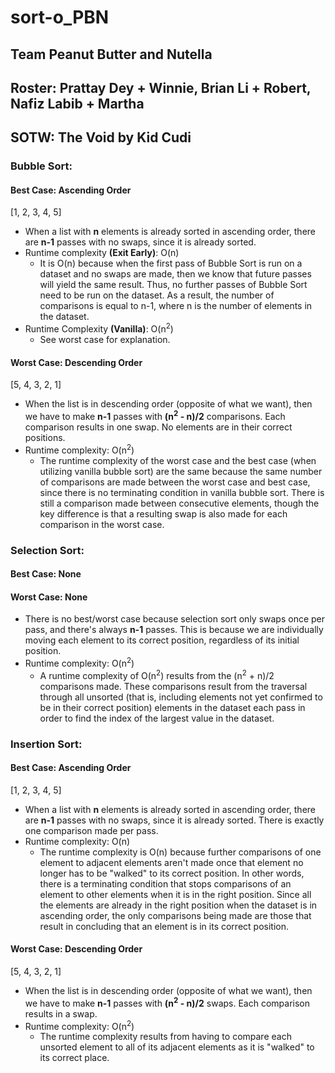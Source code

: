 # sort-o_PBN
## Team Peanut Butter and Nutella
## Roster: Prattay Dey + Winnie, Brian Li + Robert, Nafiz Labib + Martha

## SOTW: The Void by Kid Cudi

### Bubble Sort: 
#### Best Case: Ascending Order
[1, 2, 3, 4, 5]
- When a list with **n** elements is already sorted in ascending order, there are **n-1** passes with no swaps, since it is already sorted.
- Runtime complexity **(Exit Early)**: O(n)
  - It is O(n) because when the first pass of Bubble Sort is run on a dataset and no swaps are made, then we know that future passes will yield the same result. Thus, no further passes of Bubble Sort need to be run on the dataset. As a result, the number of comparisons is equal to n-1, where n is the number of elements in the dataset.
- Runtime Complexity **(Vanilla)**: O(n<sup>2</sup>)
  - See worst case for explanation.

#### Worst Case: Descending Order
[5, 4, 3, 2, 1]
- When the list is in descending order (opposite of what we want), then we have to make **n-1** passes with **(n<sup>2</sup> - n)/2** comparisons. Each comparison results in one swap. No elements are in their correct positions.
- Runtime complexity: O(n<sup>2</sup>)
  - The runtime complexity of the worst case and the best case (when utilizing vanilla bubble sort) are the same because the same number of comparisons are made between the worst case and best case, since there is no terminating condition in vanilla bubble sort. There is still a comparison made between consecutive elements, though the key difference is that a resulting swap is also made for each comparison in the worst case.

### Selection Sort:
#### Best Case: None
#### Worst Case: None
- There is no best/worst case because selection sort only swaps once per pass, and there's always **n-1** passes. This is because we are individually moving each element to its correct position, regardless of its initial position.
- Runtime complexity: O(n<sup>2</sup>)
  - A runtime complexity of O(n<sup>2</sup>) results from the (n<sup>2</sup> + n)/2 comparisons made. These comparisons result from the traversal through all unsorted (that is, including elements not yet confirmed to be in their correct position) elements in the dataset each pass in order to find the index of the largest value in the dataset.

### Insertion Sort:
#### Best Case: Ascending Order
[1, 2, 3, 4, 5]
- When a list with **n** elements is already sorted in ascending order, there are **n-1** passes with no swaps, since it is already sorted. There is exactly one comparison made per pass.
- Runtime complexity: O(n)
  - The runtime complexity is O(n) because further comparisons of one element to adjacent elements aren't made once that element no longer has to be "walked" to its correct position. In other words, there is a terminating condition that stops comparisons of an element to other elements when it is in the right position. Since all the elements are already in the right position when the dataset is in ascending order, the only comparisons being made are those that result in concluding that an element is in its correct position.
#### Worst Case: Descending Order
[5, 4, 3, 2, 1]
- When the list is in descending order (opposite of what we want), then we have to make **n-1** passes with **(n<sup>2</sup> - n)/2** swaps. Each comparison results in a swap.
- Runtime complexity: O(n<sup>2</sup>)
  - The runtime complexity results from having to compare each unsorted element to all of its adjacent elements as it is "walked" to its correct place. 
